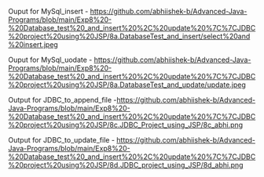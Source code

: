 Ouput for MySql_insert - https://github.com/abhiishek-b/Advanced-Java-Programs/blob/main/Exp8%20-%20Database_test%20_and_insert%20%2C%20update%20%7C%7CJDBC%20project%20using%20JSP/8a.DatabaseTest_and_insert/select%20and%20insert.jpeg

Ouput for MySql_uodate - https://github.com/abhiishek-b/Advanced-Java-Programs/blob/main/Exp8%20-%20Database_test%20_and_insert%20%2C%20update%20%7C%7CJDBC%20project%20using%20JSP/8a.DatabaseTest_and_update/update.jpeg

Output for JDBC_to_append_file -https://github.com/abhiishek-b/Advanced-Java-Programs/blob/main/Exp8%20-%20Database_test%20_and_insert%20%2C%20update%20%7C%7CJDBC%20project%20using%20JSP/8c.JDBC_Project_using_JSP/8c_abhi.png

Output for JDBC_to_update_file - https://github.com/abhiishek-b/Advanced-Java-Programs/blob/main/Exp8%20-%20Database_test%20_and_insert%20%2C%20update%20%7C%7CJDBC%20project%20using%20JSP/8d.JDBC_project_using_JSP/8d_abhi.png
